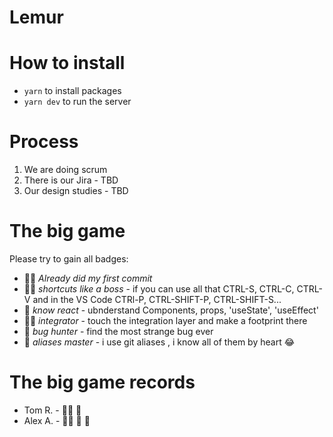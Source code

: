 # Lemur

# How to install

- `yarn` to install packages
- `yarn dev` to run the server

# Process

1. We are doing scrum
2. There is our Jira - TBD
3. Our design studies - TBD

# The big game

Please try to gain all badges:

- 👊🏻 _Already did my first commit_
- 🖖🏾 _shortcuts like a boss_ - if you can use all that CTRL-S, CTRL-C, CTRL-V and in the VS Code CTRl-P, CTRL-SHIFT-P, CTRL-SHIFT-S...
- 👾 _know react_ - ubnderstand Components, props, 'useState', 'useEffect'
- 🏂🏽 _integrator_ - touch the integration layer and make a footprint there
- 🐛 _bug hunter_ - find the most strange bug ever
- 🐙 _aliases master_ - i use git aliases , i know all of them by heart 😂

# The big game records

- Tom R. - 👊🏻 👾
- Alex A. - 👊🏻 🎨 🐙
